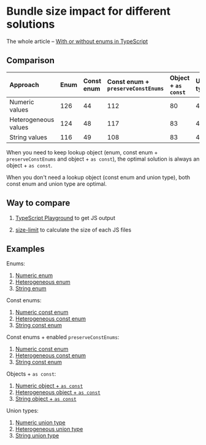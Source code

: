 # Bundle size impact for different solutions

The whole article – [With or without enums in TypeScript](https://blog.beraliv.dev/2022-09-10-with-or-without-enums)

## Comparison

| Approach             | Enum | Const enum | Const enum + `preserveConstEnums` | Object + `as const` | Union type |
| :------------------- | :--- | :--------- | :-------------------------------- | :------------------ | :--------- |
| Numeric values       | 126  | 44         | 112                               | 80                  | 44         |
| Heterogeneous values | 124  | 48         | 117                               | 83                  | 48         |
| String values        | 116  | 49         | 108                               | 83                  | 49         |

When you need to keep lookup object (enum, const enum + `preserveConstEnums` and object + `as const`), the optimal solution is always an object + `as const`.

When you don't need a lookup object (const enum and union type), both const enum and union type are optimal.

## Way to compare

1. [TypeScript Playground](https://www.typescriptlang.org/play) to get JS output

1. [size-limit](https://github.com/ai/size-limit) to calculate the size of each JS files

## Examples

Enums:

1. [Numeric enum](/numeric-enum.js)
1. [Heterogeneous enum](/heterogeneous-enum.js)
1. [String enum](/string-enum.js)

Const enums:

1. [Numeric const enum](./numeric-const-enum.js)
1. [Heterogeneous const enum](./heterogeneous-const-enum.js)
1. [String const enum](./string-const-enum.js)

Const enums + enabled `preserveConstEnums`:

1. [Numeric const enum](./numeric-const-enum-preserveConstEnums.js)
1. [Heterogeneous const enum](./heterogeneous-const-enum-preserveConstEnums.js)
1. [String const enum](./string-const-enum-preserveConstEnums.js)

Objects + `as const`:

1. [Numeric object + `as const`](./numeric-obj-as-const.js)
1. [Heterogeneous object + `as const`](./heterogeneous-obj-as-const.js)
1. [String object + `as const`](./string-obj-as-const.js)

Union types:

1. [Numeric union type](./numeric-union.js)
1. [Heterogeneous union type](./heterogeneous-union.js)
1. [String union type](./string-union.js)
